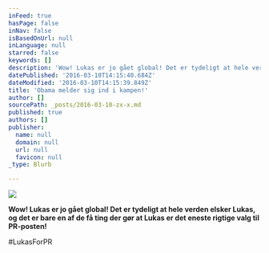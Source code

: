 ```yaml
---
inFeed: true
hasPage: false
inNav: false
isBasedOnUrl: null
inLanguage: null
starred: false
keywords: []
description: 'Wow! Lukas er jo gået global! Det er tydeligt at hele verden elsker Lukas, og det er bare en af de få ting der gør at Lukas er det eneste rigtige valg til PR-posten!'
datePublished: '2016-03-10T14:15:40.684Z'
dateModified: '2016-03-10T14:15:39.849Z'
title: 'Obama melder sig ind i kampen!'
author: []
sourcePath: _posts/2016-03-10-zx-x.md
published: true
authors: []
publisher:
  name: null
  domain: null
  url: null
  favicon: null
_type: Blurb

---
```

![](https://the-grid-user-content.s3-us-west-2.amazonaws.com/f68df95e-5fe4-4893-bd28-1fbcc00dbc57.jpg)

**Wow! Lukas er jo gået global! Det er tydeligt at hele verden elsker Lukas, og det er bare en af de få ting der gør at Lukas er det eneste rigtige valg til PR-posten!**

\#LukasForPR
